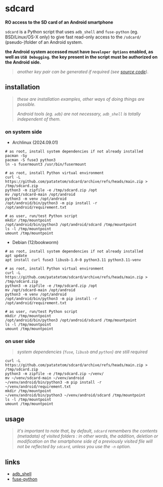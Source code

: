# sdcard
**RO access to the SD card of an Android smartphone**

`sdcard` is a Python script that uses `adb_shell` and `fuse-python` (eg. BSD/Linux/OS-X only) to give fast read-only access to the `/sdcard/` (pseudo-)folder of an Android system.

**the Android system accessed must have `Developer Options` enabled, as well as `USB Debugging`.**
**the key present in the script must be authorized on the Android side.**

> _another key pair can be generated if required (see [source code](https://github.com/patatetom/sdcard/blob/main/sdcard#L12))_.


## installation

> _these are installation examples, other ways of doing things are possible._
>
> _Android tools (eg. `adb`) are not necessary, `adb_shell` is totally independent of them._


### on system side

- Archlinux (2024.09.01)

```shell
# as root, install system dependencies if not already installed
pacman -Sy
pacman -S fuse3 python3
ln -s fusermount3 /usr/bin/fusermount
```
```shell
# as root, install Python virtual environment
curl -L https://github.com/patatetom/sdcard/archive/refs/heads/main.zip > /tmp/sdcard.zip
python3 -m zipfile -e /tmp/sdcard.zip /opt
mv /opt/sdcard-main /opt/android
python3 -m venv /opt/android
/opt/android/bin/python3 -m pip install -r /opt/android/requirement.txt
```

```shell
# as user, run/test Python script
mkdir /tmp/mountpoint
/opt/android/bin/python3 /opt/android/sdcard /tmp/mountpoint
ls -l /tmp/mountpoint
umount /tmp/mountpoint
```

- Debian (12/bookworm)

```shell
# as root, install system dependencies if not already installed
apt update
apt install curl fuse3 libusb-1.0-0 python3.11 python3.11-venv
```
```shell
# as root, install Python virtual environment
curl -L https://github.com/patatetom/sdcard/archive/refs/heads/main.zip > /tmp/sdcard.zip
python3 -m zipfile -e /tmp/sdcard.zip /opt
mv /opt/sdcard-main /opt/android
python3 -m venv /opt/android
/opt/android/bin/python3 -m pip install -r /opt/android/requirement.txt 
```

```shell
# as user, run/test Python script
mkdir /tmp/mountpoint
/opt/android/bin/python3 /opt/android/sdcard /tmp/mountpoint
ls -l /tmp/mountpoint
umount /tmp/mountpoint
```


### on user side

> _system dependencies (`fuse`, `libusb` and `python`) are still required_

```shell
curl -L https://github.com/patatetom/sdcard/archive/refs/heads/main.zip > /tmp/sdcard.zip
python3 -m zipfile -e /tmp/sdcard.zip ~/venv/
mv ~/venv/sdcard-main ~/venv/android
~/venv/android/bin/python3 -m pip install -r ~/venv/android/requirement.txt
mkdir /tmp/mountpoint
~/venv/android/bin/python3 ~/venv/android/sdcard /tmp/mountpoint
ls -l /tmp/mountpoint
umount /tmp/mountpoint
```


## usage

> _it's important to note that, by default, `sdcard` remembers the contents (metadata) of visited folders :_
> _in other words, the addition, deletion or modification on the smartphone side of a previously visited file will not be reflected by `sdcard`, unless you use the `-n` option._

## links
- [adb_shell](https://github.com/JeffLIrion/adb_shell)
- [fuse-python](https://github.com/libfuse/python-fuse)

